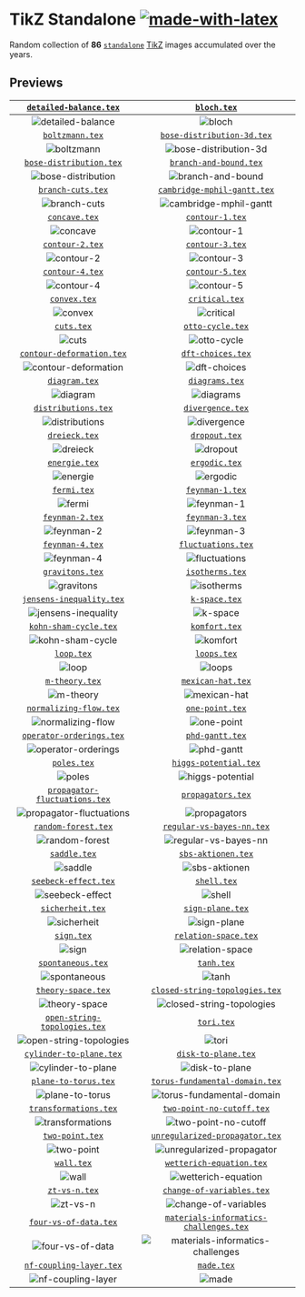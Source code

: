 # TikZ Standalone [![made-with-latex](https://img.shields.io/badge/Made%20with-LaTeX-1f425f.svg)](https://latex-project.org)

Random collection of **86** [`standalone`](https://ctan.org/pkg/standalone) [TikZ](https://ctan.org/pkg/pgf) images accumulated over the years.

## Previews

|                   [`detailed-balance.tex`](assets/detailed-balance)                    |                                            [`bloch.tex`](assets/bloch)                                            |
| :------------------------------------------------------------------------------------: | :---------------------------------------------------------------------------------------------------------------: |
|           ![detailed-balance](assets/detailed-balance/detailed-balance.png)            |                                         ![bloch](assets/bloch/bloch.png)                                          |
|                          [`boltzmann.tex`](assets/boltzmann)                           |                             [`bose-distribution-3d.tex`](assets/bose-distribution-3d)                             |
|                      ![boltzmann](assets/boltzmann/boltzmann.png)                      |                   ![bose-distribution-3d](assets/bose-distribution-3d/bose-distribution-3d.png)                   |
|                  [`bose-distribution.tex`](assets/bose-distribution)                   |                                 [`branch-and-bound.tex`](assets/branch-and-bound)                                 |
|          ![bose-distribution](assets/bose-distribution/bose-distribution.png)          |                         ![branch-and-bound](assets/branch-and-bound/branch-and-bound.png)                         |
|                        [`branch-cuts.tex`](assets/branch-cuts)                         |                            [`cambridge-mphil-gantt.tex`](assets/cambridge-mphil-gantt)                            |
|                   ![branch-cuts](assets/branch-cuts/branch-cuts.png)                   |                 ![cambridge-mphil-gantt](assets/cambridge-mphil-gantt/cambridge-mphil-gantt.png)                  |
|                            [`concave.tex`](assets/concave)                             |                                        [`contour-1.tex`](assets/contour-1)                                        |
|                         ![concave](assets/concave/concave.png)                         |                                   ![contour-1](assets/contour-1/contour-1.png)                                    |
|                          [`contour-2.tex`](assets/contour-2)                           |                                        [`contour-3.tex`](assets/contour-3)                                        |
|                      ![contour-2](assets/contour-2/contour-2.png)                      |                                   ![contour-3](assets/contour-3/contour-3.png)                                    |
|                          [`contour-4.tex`](assets/contour-4)                           |                                        [`contour-5.tex`](assets/contour-5)                                        |
|                      ![contour-4](assets/contour-4/contour-4.png)                      |                                   ![contour-5](assets/contour-5/contour-5.png)                                    |
|                             [`convex.tex`](assets/convex)                              |                                         [`critical.tex`](assets/critical)                                         |
|                          ![convex](assets/convex/convex.png)                           |                                     ![critical](assets/critical/critical.png)                                     |
|                               [`cuts.tex`](assets/cuts)                                |                                       [`otto-cycle.tex`](assets/otto-cycle)                                       |
|                             ![cuts](assets/cuts/cuts.png)                              |                                  ![otto-cycle](assets/otto-cycle/otto-cycle.png)                                  |
|                [`contour-deformation.tex`](assets/contour-deformation)                 |                                      [`dft-choices.tex`](assets/dft-choices)                                      |
|           ![contour-deformation](assets/deformation/contour-deformation.png)           |                                ![dft-choices](assets/dft-choices/dft-choices.png)                                 |
|                            [`diagram.tex`](assets/diagram)                             |                                         [`diagrams.tex`](assets/diagrams)                                         |
|                         ![diagram](assets/diagram/diagram.png)                         |                                     ![diagrams](assets/diagrams/diagrams.png)                                     |
|                      [`distributions.tex`](assets/distributions)                       |                                       [`divergence.tex`](assets/divergence)                                       |
|                ![distributions](assets/distributions/distributions.png)                |                                  ![divergence](assets/divergence/divergence.png)                                  |
|                            [`dreieck.tex`](assets/dreieck)                             |                                          [`dropout.tex`](assets/dropout)                                          |
|                         ![dreieck](assets/dreieck/dreieck.png)                         |                                      ![dropout](assets/dropout/dropout.png)                                       |
|                            [`energie.tex`](assets/energie)                             |                                          [`ergodic.tex`](assets/ergodic)                                          |
|                         ![energie](assets/energie/energie.png)                         |                                      ![ergodic](assets/ergodic/ergodic.png)                                       |
|                              [`fermi.tex`](assets/fermi)                               |                                        [`feynman-1.tex`](assets/feynman-1)                                        |
|                            ![fermi](assets/fermi/fermi.png)                            |                                   ![feynman-1](assets/feynman-1/feynman-1.png)                                    |
|                          [`feynman-2.tex`](assets/feynman-2)                           |                                        [`feynman-3.tex`](assets/feynman-3)                                        |
|                      ![feynman-2](assets/feynman-2/feynman-2.png)                      |                                   ![feynman-3](assets/feynman-3/feynman-3.png)                                    |
|                          [`feynman-4.tex`](assets/feynman-4)                           |                                     [`fluctuations.tex`](assets/fluctuations)                                     |
|                      ![feynman-4](assets/feynman-4/feynman-4.png)                      |                               ![fluctuations](assets/fluctuations/fluctuations.png)                               |
|                          [`gravitons.tex`](assets/gravitons)                           |                                        [`isotherms.tex`](assets/isotherms)                                        |
|                      ![gravitons](assets/gravitons/gravitons.png)                      |                                   ![isotherms](assets/isotherms/isotherms.png)                                    |
|                 [`jensens-inequality.tex`](assets/jensens-inequality)                  |                                          [`k-space.tex`](assets/k-space)                                          |
|        ![jensens-inequality](assets/jensens-inequality/jensens-inequality.png)         |                                      ![k-space](assets/k-space/k-space.png)                                       |
|                    [`kohn-sham-cycle.tex`](assets/kohn-sham-cycle)                     |                                          [`komfort.tex`](assets/komfort)                                          |
|             ![kohn-sham-cycle](assets/kohn-sham-cycle/kohn-sham-cycle.png)             |                                      ![komfort](assets/komfort/komfort.png)                                       |
|                               [`loop.tex`](assets/loop)                                |                                            [`loops.tex`](assets/loops)                                            |
|                             ![loop](assets/loop/loop.png)                              |                                         ![loops](assets/loops/loops.png)                                          |
|                           [`m-theory.tex`](assets/m-theory)                            |                                      [`mexican-hat.tex`](assets/mexican-hat)                                      |
|                       ![m-theory](assets/m-theory/m-theory.png)                        |                                ![mexican-hat](assets/mexican-hat/mexican-hat.png)                                 |
|                   [`normalizing-flow.tex`](assets/normalizing-flow)                    |                                        [`one-point.tex`](assets/one-point)                                        |
|           ![normalizing-flow](assets/normalizing-flow/normalizing-flow.png)            |                                   ![one-point](assets/one-point/one-point.png)                                    |
|                 [`operator-orderings.tex`](assets/operator-orderings)                  |                                        [`phd-gantt.tex`](assets/phd-gantt)                                        |
|        ![operator-orderings](assets/operator-orderings/operator-orderings.png)         |                                   ![phd-gantt](assets/phd-gantt/phd-gantt.png)                                    |
|                              [`poles.tex`](assets/poles)                               |                                  [`higgs-potential.tex`](assets/higgs-potential)                                  |
|                            ![poles](assets/poles/poles.png)                            |                          ![higgs-potential](assets/higgs-potential/higgs-potential.png)                           |
|            [`propagator-fluctuations.tex`](assets/propagator-fluctuations)             |                                      [`propagators.tex`](assets/propagators)                                      |
| ![propagator-fluctuations](assets/propagator-fluctuations/propagator-fluctuations.png) |                                ![propagators](assets/propagators/propagators.png)                                 |
|                      [`random-forest.tex`](assets/random-forest)                       |                              [`regular-vs-bayes-nn.tex`](assets/regular-vs-bayes-nn)                              |
|                ![random-forest](assets/random-forest/random-forest.png)                |                    ![regular-vs-bayes-nn](assets/regular-vs-bayes-nn/regular-vs-bayes-nn.png)                     |
|                             [`saddle.tex`](assets/saddle)                              |                                     [`sbs-aktionen.tex`](assets/sbs-aktionen)                                     |
|                          ![saddle](assets/saddle/saddle.png)                           |                               ![sbs-aktionen](assets/sbs-aktionen/sbs-aktionen.png)                               |
|                     [`seebeck-effect.tex`](assets/seebeck-effect)                      |                                            [`shell.tex`](assets/shell)                                            |
|              ![seebeck-effect](assets/seebeck-effect/seebeck-effect.png)               |                                         ![shell](assets/shell/shell.png)                                          |
|                         [`sicherheit.tex`](assets/sicherheit)                          |                                       [`sign-plane.tex`](assets/sign-plane)                                       |
|                    ![sicherheit](assets/sicherheit/sicherheit.png)                     |                                  ![sign-plane](assets/sign-plane/sign-plane.png)                                  |
|                               [`sign.tex`](assets/sign)                                |                                   [`relation-space.tex`](assets/relation-space)                                   |
|                             ![sign](assets/sign/sign.png)                              |                            ![relation-space](assets/relation-space/relation-space.png)                            |
|                        [`spontaneous.tex`](assets/spontaneous)                         |                                             [`tanh.tex`](assets/tanh)                                             |
|                   ![spontaneous](assets/spontaneous/spontaneous.png)                   |                                           ![tanh](assets/tanh/tanh.png)                                           |
|                       [`theory-space.tex`](assets/theory-space)                        |                         [`closed-string-topologies.tex`](assets/closed-string-topologies)                         |
|                 ![theory-space](assets/theory-space/theory-space.png)                  |             ![closed-string-topologies](assets/closed-string-topologies/closed-string-topologies.png)             |
|             [`open-string-topologies.tex`](assets/open-string-topologies)              |                                             [`tori.tex`](assets/tori)                                             |
|  ![open-string-topologies](assets/open-string-topologies/open-string-topologies.png)   |                                           ![tori](assets/tori/tori.png)                                           |
|                  [`cylinder-to-plane.tex`](assets/cylinder-to-plane)                   |                                    [`disk-to-plane.tex`](assets/disk-to-plane)                                    |
|          ![cylinder-to-plane](assets/cylinder-to-plane/cylinder-to-plane.png)          |                             ![disk-to-plane](assets/disk-to-plane/disk-to-plane.png)                              |
|                     [`plane-to-torus.tex`](assets/plane-to-torus)                      |                         [`torus-fundamental-domain.tex`](assets/torus-fundamental-domain)                         |
|              ![plane-to-torus](assets/plane-to-torus/plane-to-torus.png)               |             ![torus-fundamental-domain](assets/torus-fundamental-domain/torus-fundamental-domain.png)             |
|                    [`transformations.tex`](assets/transformations)                     |                              [`two-point-no-cutoff.tex`](assets/two-point-no-cutoff)                              |
|             ![transformations](assets/transformations/transformations.png)             |                    ![two-point-no-cutoff](assets/two-point-no-cutoff/two-point-no-cutoff.png)                     |
|                          [`two-point.tex`](assets/two-point)                           |                         [`unregularized-propagator.tex`](assets/unregularized-propagator)                         |
|                      ![two-point](assets/two-point/two-point.png)                      |    ![unregularized-propagator](assets/unregularized-propagator-diagrams/unregularized-propagator-diagrams.png)    |
|                               [`wall.tex`](assets/wall)                                |                               [`wetterich-equation.tex`](assets/wetterich-equation)                               |
|                             ![wall](assets/wall/wall.png)                              |                      ![wetterich-equation](assets/wetterich-equation/wetterich-equation.png)                      |
|                            [`zt-vs-n.tex`](assets/zt-vs-n)                             |                              [`change-of-variables.tex`](assets/change-of-variables)                              |
|                         ![zt-vs-n](assets/zt-vs-n/zt-vs-n.png)                         |                    ![change-of-variables](assets/change-of-variables/change-of-variables.png)                     |
|                    [`four-vs-of-data.tex`](assets/four-vs-of-data)                     |                 [`materials-informatics-challenges.tex`](assets/materials-informatics-challenges)                 |
|             ![four-vs-of-data](assets/four-vs-of-data/four-vs-of-data.png)             | ![materials-informatics-challenges](assets/materials-informatics-challenges/materials-informatics-challenges.png) |
|                  [`nf-coupling-layer.tex`](assets/nf-coupling-layer)                   |                                             [`made.tex`](assets/made)                                             |
|          ![nf-coupling-layer](assets/nf-coupling-layer/nf-coupling-layer.png)          |                                           ![made](assets/made/made.png)                                           |
